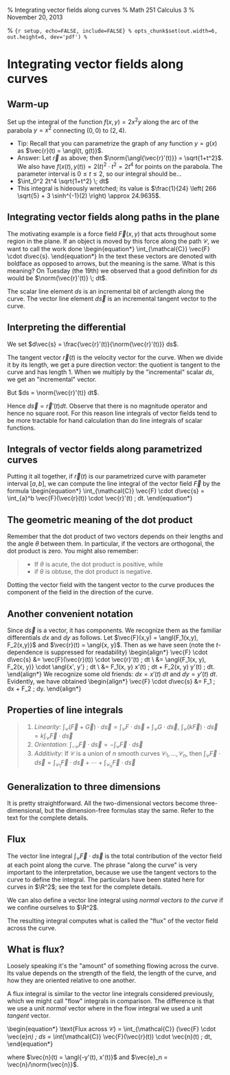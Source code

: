 % Integrating vector fields along curves
% Math 251 Calculus 3
% November 20, 2013

% ```{r setup, echo=FALSE, include=FALSE}
% opts_chunk$set(out.width=6, out.height=6, dev='pdf')
% ```

# Integrating vector fields along curves

## Warm-up

Set up the integral of the function $f(x,y) = 2x^2 y$ along the arc of the parabola $y = x^2$ connecting $(0,0)$ to $(2,4)$.

- Tip: Recall that you can parametrize the graph of any function $y = g(x)$ as $\vec{r}(t) = \angl{t, g(t)}$. 
- Answer: Let $\vec{r}$ as above; then $\norm{\angl{\vec{r}'(t)}} = \sqrt{1+t^2}$. We also have $f(x(t),y(t)) = 2(t)^2 \cdot t^2 = 2t^4$ for points on the parabola. The parameter interval is $0 \leq t \leq 2$, so our integral should be...
- $\int_0^2 2t^4 \sqrt{1+t^2} \; dt$
- This integral is hideously wretched; its value is $\frac{1}{24} \left( 266 \sqrt{5} + 3 \sinh^{-1}(2) \right) \approx 24.9635$.

## Integrating vector fields along paths in the plane

The motivating example is a force field $\vec{F}(x,y)$ that acts throughout some region in the plane. If an object is moved by this force along the path $\mathcal{C}$, we want to call the work done 
\begin{equation*}
    \int_{\mathcal{C}} \vec{F} \cdot d\vec{s}.
\end{equation*}
In the text these vectors are denoted with boldface as opposed to arrows, but the meaning is the same. What is this meaning? On Tuesday (the 19th) we observed that a good definition for $ds$ would be $\norm{\vec{r}'(t)} \; dt$.

The scalar line element $ds$ is an incremental bit of arclength along the curve. The vector line element $d\vec{s}$ is an incremental tangent vector to the curve.

## Interpreting the differential

We set $d\vec{s} = \frac{\vec{r}'(t)}{\norm{\vec{r}'(t)}} ds$.

The tangent vector $\vec{r}(t)$ is the velocity vector for the curve. When we divide it by its length, we get a pure direction vector: the quotient is tangent to the curve and has length 1. When we multiply by the "incremental" scalar $ds$, we get an "incremental" vector.

But $ds = \norm{\vec{r}'(t)} dt$. 

Hence $d\vec{s} = \vec{r}'(t) dt$. Observe that there is no magnitude operator and hence no square root. For this reason line integrals of vector fields tend to be more tractable for hand calculation than do line integrals of scalar functions.

## Integrals of vector fields along parametrized curves

Putting it all together, if $\vec{r}(t)$ is our parametrized curve with parameter interval $[a,b]$, we can compute the line integral of the vector field $\vec{F}$ by the formula
\begin{equation*}
    \int_{\mathcal{C}} \vec{F} \cdot d\vec{s} = \int_{a}^b \vec{F}(\vec{r}(t)) \cdot \vec{r}'(t) \; dt.
\end{equation*}

## The geometric meaning of the dot product

Remember that the dot product of two vectors depends on their lengths and the angle $\theta$ between them. In particular, if the vectors are orthogonal, the dot product is zero. You might also remember:

> - If $\theta$ is acute, the dot product is positive, while
> - if $\theta$ is obtuse, the dot product is negative.

Dotting the vector field with the tangent vector to the curve produces the component of the field in the direction of the curve.

## Another convenient notation

Since $d\vec{s}$ is a vector, it has components. We recognize them as the familiar differentials $dx$ and $dy$ as follows. Let $\vec{F}(x,y) = \angl{F_1(x,y), F_2(x,y)}$ and $\vec{r}(t) = \angl{x, y}$. Then as we have seen (note the $t$-dependence is suppressed for readability)
\begin{align*}
    \vec{F} \cdot d\vec{s} &= \vec{F}(\vec{r}(t)) \cdot \vec{r}'(t) \; dt \\
                           &= \angl{F_1(x, y), F_2(x, y)} \cdot \angl{x', y'} \; dt \\
                           &= F_1(x, y) x'(t) \; dt + F_2(x, y) y'(t) \; dt.
\end{align*}
We recognize some old friends: $dx = x'(t) \; dt$ and $dy = y'(t) \; dt$. Evidently, we have obtained
\begin{align*}
    \vec{F} \cdot d\vec{s} &= F_1 \; dx + F_2 \; dy.
\end{align*}

## Properties of line integrals

> 1. *Linearity*: $\displaystyle\int_{\mathcal{C}} (\vec{F} + \vec{G}) \cdot d\vec{s} = \int_{\mathcal{C}} F \cdot d\vec{s} + \int_{\mathcal{C}} G \cdot d\vec{s}$, $\displaystyle \int_{\mathcal{C}} (k\vec{F}) \cdot d\vec{s} = k\int_{\mathcal{C}} \vec{F} \cdot d\vec{s}$
> 2. *Orientation*: $\displaystyle\int_{-\mathcal{C}} \vec{F} \cdot d\vec{s} = -\int_{\mathcal{C}} \vec{F} \cdot d\vec{s}$
> 3. *Additivity*: If $\mathcal{C}$ is a union of $n$ smooth curves $\mathcal{C}_1, \ldots, \mathcal{C}_n$, then $\displaystyle \int_{\mathcal{C}} \vec{F} \cdot d\vec{s} = \int_{\mathcal{C}_1} \vec{F} \cdot d\vec{s} + \cdots + \int_{\mathcal{C}_n} \vec{F} \cdot d\vec{s}$

## Generalization to three dimensions

It is pretty straightforward. All the two-dimensional vectors become three-dimensional, but the dimension-free formulas stay the same. Refer to the text for the complete details.

## Flux

The vector line integral $\int_{\mathcal{C}} \vec{F} \cdot d\vec{s}$ is the total contribution of the vector field at each point along the curve. The phrase "along the curve" is very important to the interpretation, because we use the tangent vectors to the curve to define the integral. The particulars have been stated here for curves in $\R^2$; see the text for the complete details.

We can also define a vector line integral using *normal vectors to the curve* if we confine ourselves to $\R^2$. 

The resulting integral computes what is called the "flux" of the vector field across the curve.

## What is flux?

Loosely speaking it's the "amount" of something flowing across the curve. Its value depends on the strength of the field, the length of the curve, and how they are oriented relative to one another.

A flux integral is similar to the vector line integrals considered previously, which we might call "flow" integrals in comparison. The difference is that we use a unit *normal* vector where in the flow integral we used a unit *tangent* vector.

\begin{equation*}
    \text{Flux across $\mathcal{C}$} = \int_{\mathcal{C}} (\vec{F} \cdot \vec{e}_n) \; ds = \int_{\mathcal{C}} \vec{F}(\vec{r}(t)) \cdot \vec{n}(t) \; dt,
\end{equation*}

where $\vec{n}(t) = \angl{-y'(t), x'(t)}$ and $\vec{e}_n = \vec{n}/\norm{\vec{n}}$.
